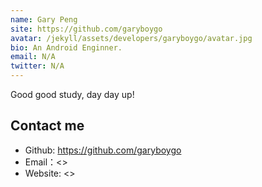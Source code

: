 ```yaml
---
name: Gary Peng
site: https://github.com/garyboygo
avatar: /jekyll/assets/developers/garyboygo/avatar.jpg
bio: An Android Enginner.
email: N/A
twitter: N/A
---
```


Good good study, day day up!

## Contact me

- Github: <https://github.com/garyboygo>
- Email：<>
- Website: <>

